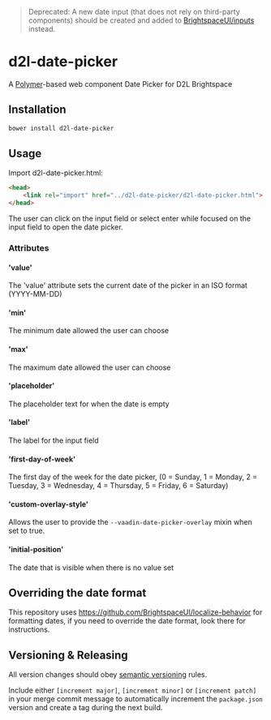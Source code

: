 > Deprecated: A new date input (that does not rely on third-party components) should be created and added to [BrightspaceUI/inputs](https://github.com/BrightspaceUI/inputs) instead.

# d2l-date-picker

A [Polymer](https://www.polymer-project.org/1.0/)-based web component Date Picker for D2L Brightspace

## Installation

```sh
bower install d2l-date-picker
```

## Usage

Import d2l-date-picker.html:
```html
<head>
	<link rel="import" href="../d2l-date-picker/d2l-date-picker.html">
</head>
```

The user can click on the input field or select enter while focused on the input field to open the date picker.


### Attributes

#### 'value'
The 'value' attribute sets the current date of the picker in an ISO format (YYYY-MM-DD)

#### 'min'
The minimum date allowed the user can choose

#### 'max'
The maximum date allowed the user can choose

#### 'placeholder'
The placeholder text for when the date is empty

#### 'label'
The label for the input field

#### 'first-day-of-week'
The first day of the week for the date picker, (0 = Sunday, 1 = Monday, 2 = Tuesday, 3 = Wednesday, 4 = Thursday, 5 = Friday, 6 = Saturday)

#### 'custom-overlay-style'
Allows the user to provide the `--vaadin-date-picker-overlay` mixin when set to true.

#### 'initial-position'
The date that is visible when there is no value set

## Overriding the date format
This repository uses https://github.com/BrightspaceUI/localize-behavior for formatting dates, if you need to override the date format, look there for instructions.

## Versioning & Releasing

All version changes should obey [semantic versioning](https://semver.org/) rules.

Include either `[increment major]`, `[increment minor]` or `[increment patch]` in your merge commit message to automatically increment the `package.json` version and create a tag during the next build.
